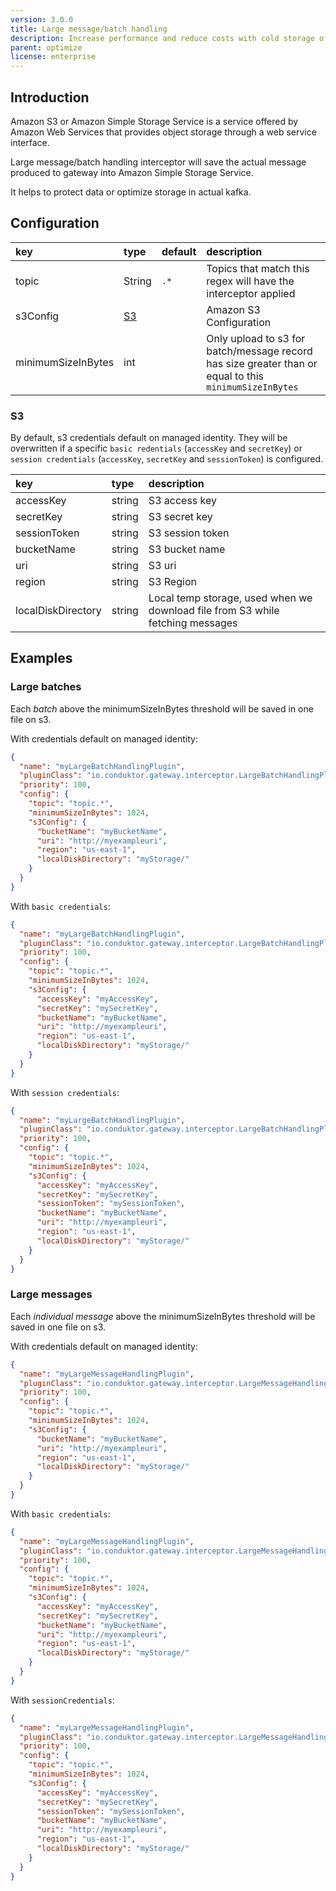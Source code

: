 ```yaml
---
version: 3.0.0
title: Large message/batch handling
description: Increase performance and reduce costs with cold storage of Kafka data in Amazon S3.
parent: optimize
license: enterprise
---
```


## Introduction

Amazon S3 or Amazon Simple Storage Service is a service offered by Amazon Web Services that provides object storage through a web service interface.

Large message/batch handling interceptor will save the actual message produced to gateway into Amazon Simple Storage  Service.

It helps to protect data or optimize storage in actual kafka.

## Configuration

| key                | type           | default | description                                                                                            |
|:-------------------|:---------------|:--------|:-------------------------------------------------------------------------------------------------------|
| topic              | String         | `.*`    | Topics that match this regex will have the interceptor applied                                         |
| s3Config           | [S3](#s3)      |         | Amazon S3 Configuration                                                                                |
| minimumSizeInBytes | int            |         | Only upload to s3 for batch/message record has size greater than or equal to this `minimumSizeInBytes` |

### S3 

By default, s3 credentials default on managed identity. They will be overwritten if a specific `basic redentials` (`accessKey` and `secretKey`) 
or `session credentials` (`accessKey`, `secretKey` and `sessionToken`) is configured.

| key                | type         | description                                                                    |
|:-------------------|:-------------|:-------------------------------------------------------------------------------|
| accessKey          | string       | S3 access key                                                                  |
| secretKey          | string       | S3 secret key                                                                  |
| sessionToken       | string       | S3 session token                                                               |
| bucketName         | string       | S3 bucket name                                                                 |
| uri                | string       | S3 uri                                                                         |
| region             | string       | S3 Region                                                                      |
| localDiskDirectory | string       | Local temp storage, used when we download file from S3 while fetching messages |

## Examples

### Large batches

Each *batch* above the minimumSizeInBytes threshold will be saved in one file on s3.

With credentials default on managed identity:
```json
{
  "name": "myLargeBatchHandlingPlugin",
  "pluginClass": "io.conduktor.gateway.interceptor.LargeBatchHandlingPlugin",
  "priority": 100,
  "config": {
    "topic": "topic.*",
    "minimumSizeInBytes": 1024,
    "s3Config": {
      "bucketName": "myBucketName",
      "uri": "http://myexampleuri",
      "region": "us-east-1",
      "localDiskDirectory": "myStorage/"
    }
  }
}
```

With `basic credentials`:
```json
{
  "name": "myLargeBatchHandlingPlugin",
  "pluginClass": "io.conduktor.gateway.interceptor.LargeBatchHandlingPlugin",
  "priority": 100,
  "config": {
    "topic": "topic.*",
    "minimumSizeInBytes": 1024,
    "s3Config": {
      "accessKey": "myAccessKey",
      "secretKey": "mySecretKey",
      "bucketName": "myBucketName",
      "uri": "http://myexampleuri",
      "region": "us-east-1",
      "localDiskDirectory": "myStorage/"
    }
  }
}
```

With `session credentials`:
```json
{
  "name": "myLargeBatchHandlingPlugin",
  "pluginClass": "io.conduktor.gateway.interceptor.LargeBatchHandlingPlugin",
  "priority": 100,
  "config": {
    "topic": "topic.*",
    "minimumSizeInBytes": 1024,
    "s3Config": {
      "accessKey": "myAccessKey",
      "secretKey": "mySecretKey",
      "sessionToken": "mySessionToken",
      "bucketName": "myBucketName",
      "uri": "http://myexampleuri",
      "region": "us-east-1",
      "localDiskDirectory": "myStorage/"
    }
  }
}
```

### Large messages

Each *individual message* above the minimumSizeInBytes threshold will be saved in one file on s3.

With credentials default on managed identity:
```json
{
  "name": "myLargeMessageHandlingPlugin",
  "pluginClass": "io.conduktor.gateway.interceptor.LargeMessageHandlingPlugin",
  "priority": 100,
  "config": {
    "topic": "topic.*",
    "minimumSizeInBytes": 1024,
    "s3Config": {
      "bucketName": "myBucketName",
      "uri": "http://myexampleuri",
      "region": "us-east-1",
      "localDiskDirectory": "myStorage/"
    }
  }
}
```

With `basic credentials`:
```json
{
  "name": "myLargeMessageHandlingPlugin",
  "pluginClass": "io.conduktor.gateway.interceptor.LargeMessageHandlingPlugin",
  "priority": 100,
  "config": {
    "topic": "topic.*",
    "minimumSizeInBytes": 1024,
    "s3Config": {
      "accessKey": "myAccessKey",
      "secretKey": "mySecretKey",
      "bucketName": "myBucketName",
      "uri": "http://myexampleuri",
      "region": "us-east-1",
      "localDiskDirectory": "myStorage/"
    }
  }
}
```

With `sessionCredentials`:
```json
{
  "name": "myLargeMessageHandlingPlugin",
  "pluginClass": "io.conduktor.gateway.interceptor.LargeMessageHandlingPlugin",
  "priority": 100,
  "config": {
    "topic": "topic.*",
    "minimumSizeInBytes": 1024,
    "s3Config": {
      "accessKey": "myAccessKey",
      "secretKey": "mySecretKey",
      "sessionToken": "mySessionToken",
      "bucketName": "myBucketName",
      "uri": "http://myexampleuri",
      "region": "us-east-1",
      "localDiskDirectory": "myStorage/"
    }
  }
}
```